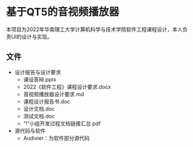 # 基于QT5的音视频播放器

本项目为2022年华南理工大学计算机科学与技术学院软件工程课程设计，本人负责UI的设计与实现。

## 文件

- 设计报告与设计要求
  - 课设答辩.pptx
  - 2022《软件工程》课程设计要求.docx
  - 音视频播放器设计要求.md
  - 课程设计报告书.doc
  - 设计文档.doc
  - 测试文档.doc
  - “!”小组开发过程文档链接汇总.pdf
- 源代码与软件
  - Audivier：为软件部分源代码
